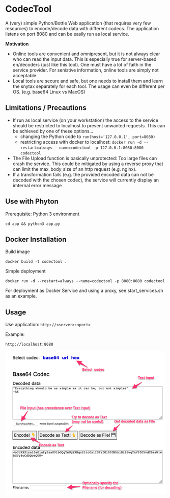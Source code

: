# CodecTool

A (very) simple Python/Bottle Web application (that requires very few resources) to encode/decode data with different codecs.
The application listens on port 8080 and can be easily run as local service. 

**Motivation**

- Online tools are convenient and omnipresent, but it is not always clear who can read the input data. This is especially true for server-based en/decoders (just like this tool). One must have a lot of faith in the service provider. For senistive information, online tools are simply not acceptable.
- Local tools are secure and safe, but one needs to install them and learn the snytax separately for each tool. The usage can even be different per OS. (e.g. base64 Linux vs MacOS)

## Limitations / Precautions

- If run as local service (on your workstation) the access to the service should be restricted to localhost to prevent unwanted requests. This can be achieved by one of these options...
    - changing the Python code to `run(host='127.0.0.1', port=8080)`
    - restricting access with docker to localhost: `docker run -d --restart=always --name=codectool -p 127.0.0.1:8080:8080 codectool`
- The File Upload function is basically unprotected: Too large files can crash the service. This could be mitigated by using a reverse proxy that can limit the max_body_size of an http request (e.g. nginx).
- If a transformation fails (e.g. the provided encoded data can not be decoded with the chosen codec), the service will currently display an imternal error message

## Use with Phyton

Prerequisite: Python 3 environment

    cd app && python3 app.py

## Docker Installation

Build image

    docker build -t codectool .

Simple deployment

    docker run -d --restart=always --name=codectool -p 8080:8080 codectool

For deployment as Docker Service and using a proxy, see start_services.sh as an example.

## Usage

Use application: `http://<server>:<port>`

Example:

    http://localhost:8080

![Usage Overview](images/usage.png)
